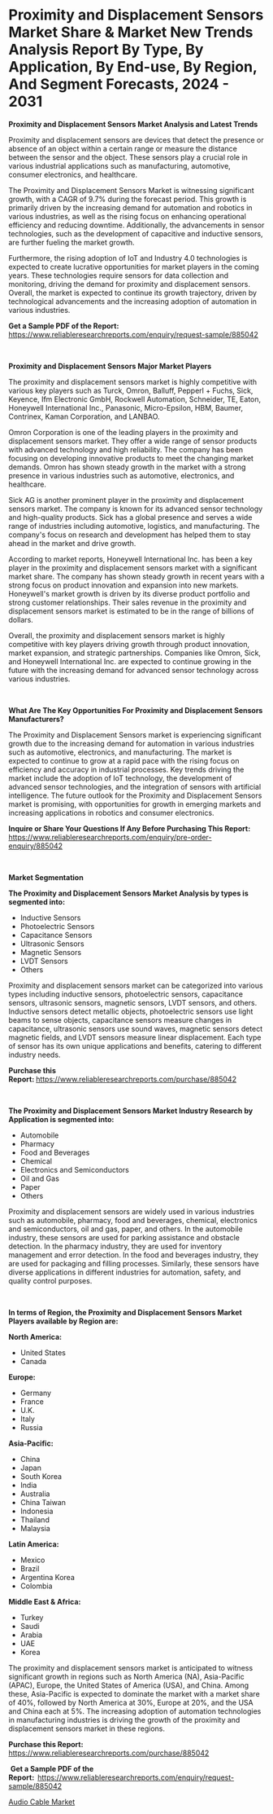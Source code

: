 <p><h1>Proximity and Displacement Sensors Market Share & Market New Trends Analysis Report By Type, By Application, By End-use, By Region, And Segment Forecasts, 2024 - 2031</h1></p><p><strong>Proximity and Displacement Sensors Market Analysis and Latest Trends</strong></p>
<p><p>Proximity and displacement sensors are devices that detect the presence or absence of an object within a certain range or measure the distance between the sensor and the object. These sensors play a crucial role in various industrial applications such as manufacturing, automotive, consumer electronics, and healthcare.</p><p>The Proximity and Displacement Sensors Market is witnessing significant growth, with a CAGR of 9.7% during the forecast period. This growth is primarily driven by the increasing demand for automation and robotics in various industries, as well as the rising focus on enhancing operational efficiency and reducing downtime. Additionally, the advancements in sensor technologies, such as the development of capacitive and inductive sensors, are further fueling the market growth.</p><p>Furthermore, the rising adoption of IoT and Industry 4.0 technologies is expected to create lucrative opportunities for market players in the coming years. These technologies require sensors for data collection and monitoring, driving the demand for proximity and displacement sensors. Overall, the market is expected to continue its growth trajectory, driven by technological advancements and the increasing adoption of automation in various industries.</p></p>
<p><strong>Get a Sample PDF of the Report:&nbsp;</strong> <a href="https://www.reliableresearchreports.com/enquiry/request-sample/885042">https://www.reliableresearchreports.com/enquiry/request-sample/885042</a></p>
<p>&nbsp;</p>
<p><strong>Proximity and Displacement Sensors Major Market Players</strong></p>
<p><p>The proximity and displacement sensors market is highly competitive with various key players such as Turck, Omron, Balluff, Pepperl + Fuchs, Sick, Keyence, Ifm Electronic GmbH, Rockwell Automation, Schneider, TE, Eaton, Honeywell International Inc., Panasonic, Micro-Epsilon, HBM, Baumer, Contrinex, Kaman Corporation, and LANBAO.</p><p>Omron Corporation is one of the leading players in the proximity and displacement sensors market. They offer a wide range of sensor products with advanced technology and high reliability. The company has been focusing on developing innovative products to meet the changing market demands. Omron has shown steady growth in the market with a strong presence in various industries such as automotive, electronics, and healthcare.</p><p>Sick AG is another prominent player in the proximity and displacement sensors market. The company is known for its advanced sensor technology and high-quality products. Sick has a global presence and serves a wide range of industries including automotive, logistics, and manufacturing. The company's focus on research and development has helped them to stay ahead in the market and drive growth.</p><p>According to market reports, Honeywell International Inc. has been a key player in the proximity and displacement sensors market with a significant market share. The company has shown steady growth in recent years with a strong focus on product innovation and expansion into new markets. Honeywell's market growth is driven by its diverse product portfolio and strong customer relationships. Their sales revenue in the proximity and displacement sensors market is estimated to be in the range of billions of dollars.</p><p>Overall, the proximity and displacement sensors market is highly competitive with key players driving growth through product innovation, market expansion, and strategic partnerships. Companies like Omron, Sick, and Honeywell International Inc. are expected to continue growing in the future with the increasing demand for advanced sensor technology across various industries.</p></p>
<p>&nbsp;</p>
<p><strong>What Are The Key Opportunities For Proximity and Displacement Sensors Manufacturers?</strong></p>
<p><p>The Proximity and Displacement Sensors market is experiencing significant growth due to the increasing demand for automation in various industries such as automotive, electronics, and manufacturing. The market is expected to continue to grow at a rapid pace with the rising focus on efficiency and accuracy in industrial processes. Key trends driving the market include the adoption of IoT technology, the development of advanced sensor technologies, and the integration of sensors with artificial intelligence. The future outlook for the Proximity and Displacement Sensors market is promising, with opportunities for growth in emerging markets and increasing applications in robotics and consumer electronics.</p></p>
<p><strong>Inquire or Share Your Questions If Any Before Purchasing This Report:</strong> <a href="https://www.reliableresearchreports.com/enquiry/pre-order-enquiry/885042">https://www.reliableresearchreports.com/enquiry/pre-order-enquiry/885042</a></p>
<p>&nbsp;</p>
<p><strong>Market Segmentation</strong></p>
<p><strong>The Proximity and Displacement Sensors Market Analysis by types is segmented into:</strong></p>
<p><ul><li>Inductive Sensors</li><li>Photoelectric Sensors</li><li>Capacitance Sensors</li><li>Ultrasonic Sensors</li><li>Magnetic Sensors</li><li>LVDT Sensors</li><li>Others</li></ul></p>
<p><p>Proximity and displacement sensors market can be categorized into various types including inductive sensors, photoelectric sensors, capacitance sensors, ultrasonic sensors, magnetic sensors, LVDT sensors, and others. Inductive sensors detect metallic objects, photoelectric sensors use light beams to sense objects, capacitance sensors measure changes in capacitance, ultrasonic sensors use sound waves, magnetic sensors detect magnetic fields, and LVDT sensors measure linear displacement. Each type of sensor has its own unique applications and benefits, catering to different industry needs.</p></p>
<p><strong>Purchase this Report:&nbsp;</strong><a href="https://www.reliableresearchreports.com/purchase/885042">https://www.reliableresearchreports.com/purchase/885042</a></p>
<p>&nbsp;</p>
<p><strong>The Proximity and Displacement Sensors Market Industry Research by Application is segmented into:</strong></p>
<p><ul><li>Automobile</li><li>Pharmacy</li><li>Food and Beverages</li><li>Chemical</li><li>Electronics and Semiconductors</li><li>Oil and Gas</li><li>Paper</li><li>Others</li></ul></p>
<p><p>Proximity and displacement sensors are widely used in various industries such as automobile, pharmacy, food and beverages, chemical, electronics and semiconductors, oil and gas, paper, and others. In the automobile industry, these sensors are used for parking assistance and obstacle detection. In the pharmacy industry, they are used for inventory management and error detection. In the food and beverages industry, they are used for packaging and filling processes. Similarly, these sensors have diverse applications in different industries for automation, safety, and quality control purposes.</p></p>
<p>&nbsp;</p>
<p><strong>In terms of Region, the Proximity and Displacement Sensors Market Players available by Region are:</strong></p>
<p>
    <p> <strong> North America: </strong>
        <ul>
            <li>United States</li>
            <li>Canada</li>
        </ul>
        </p> 
    <p> <strong> Europe: </strong>
        <ul>
            <li>Germany</li>
            <li>France</li>
            <li>U.K.</li>
            <li>Italy</li>
            <li>Russia</li>
        </ul>
        </p> 
    <p> <strong> Asia-Pacific: </strong>
        <ul>
            <li>China</li>
            <li>Japan</li>
            <li>South Korea</li>
            <li>India</li>
            <li>Australia</li>
            <li>China Taiwan</li>
            <li>Indonesia</li>
            <li>Thailand</li>
            <li>Malaysia</li>
        </ul>
        </p> 
    <p> <strong> Latin America: </strong>
        <ul>
            <li>Mexico</li>
            <li>Brazil</li>
            <li>Argentina Korea</li>
            <li>Colombia</li>
        </ul>
        </p> 
    <p> <strong> Middle East & Africa: </strong>
        <ul>
            <li>Turkey</li>
            <li>Saudi</li>
            <li>Arabia</li>
            <li>UAE</li>
            <li>Korea</li>
        </ul>
    </p>
    </p>
<p><p>The proximity and displacement sensors market is anticipated to witness significant growth in regions such as North America (NA), Asia-Pacific (APAC), Europe, the United States of America (USA), and China. Among these, Asia-Pacific is expected to dominate the market with a market share of 40%, followed by North America at 30%, Europe at 20%, and the USA and China each at 5%. The increasing adoption of automation technologies in manufacturing industries is driving the growth of the proximity and displacement sensors market in these regions.</p></p>
<p><strong>Purchase this Report: </strong><a href="https://www.reliableresearchreports.com/purchase/885042">https://www.reliableresearchreports.com/purchase/885042</a></p>
<p>&nbsp;<strong>Get a Sample PDF of the Report:&nbsp;&nbsp;</strong><a href="https://www.reliableresearchreports.com/enquiry/request-sample/885042">https://www.reliableresearchreports.com/enquiry/request-sample/885042</a></p>
<p><strong></strong></p>
<p><p><a href="https://github.com/NorbertYates/Market-Research-Report-List-4/blob/main/audio-cable-market.md">Audio Cable Market</a></p></p>